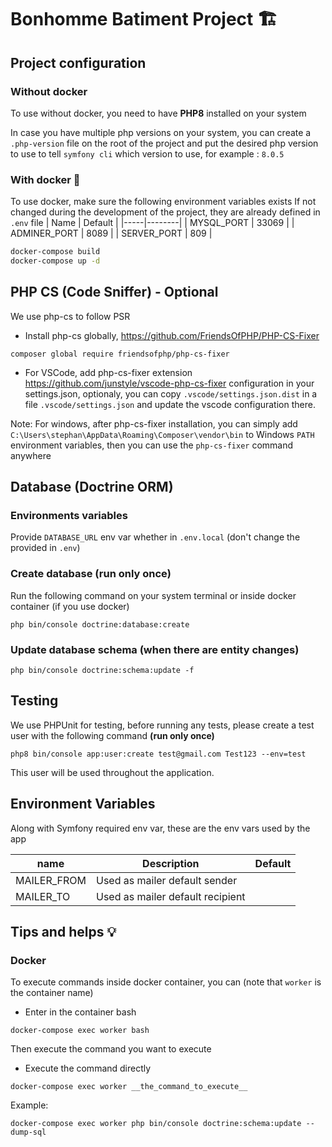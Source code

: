 # Bonhomme Batiment Project 🏗️

## Project configuration

### Without docker

To use without docker, you need to have **PHP8** installed on your system

In case you have multiple php versions on your system, you can create a ``.php-version`` file on the root of the project
and put the desired php version to use to tell ``symfony cli`` which version to use, for example :
```8.0.5```

### With docker 🐳

To use docker, make sure the following environment variables exists
If not changed during the development of the project, they are already defined in ``.env`` file
| Name | Default |
|-----|--------|
| MYSQL_PORT | 33069 |
| ADMINER_PORT | 8089 |
| SERVER_PORT | 809 |


```bash
docker-compose build
docker-compose up -d
```

## PHP CS (Code Sniffer) - Optional

We use php-cs to follow PSR

- Install php-cs globally, https://github.com/FriendsOfPHP/PHP-CS-Fixer
```
composer global require friendsofphp/php-cs-fixer
```
- For VSCode, add php-cs-fixer extension https://github.com/junstyle/vscode-php-cs-fixer configuration in your settings.json, optionaly, you can copy ```.vscode/settings.json.dist``` in a file ```.vscode/settings.json``` and update the vscode configuration there.

Note: For windows, after php-cs-fixer installation, you can simply add ``C:\Users\stephan\AppData\Roaming\Composer\vendor\bin`` to Windows ``PATH`` environment variables, then you can use the ```php-cs-fixer``` command anywhere


## Database (Doctrine ORM)

### Environments variables
Provide ``DATABASE_URL`` env var whether in ``.env.local`` (don't change the provided in ``.env``)

### Create database (run only once)

Run the following command on your system terminal or inside docker container (if you use docker)

```php bin/console doctrine:database:create ```
### Update database schema (when there are entity changes)

```
php bin/console doctrine:schema:update -f
```

## Testing

We use PHPUnit for testing, before running any tests, please create a test user with the following command **(run only once)**
```
php8 bin/console app:user:create test@gmail.com Test123 --env=test
```
This user will be used throughout the application.

## Environment Variables

Along with Symfony required env var, these are the env vars used by the app

| name                  | Description                                       | Default        |
|-----------------------|---------------------------------------------------|----------------|
|MAILER_FROM            | Used as mailer default sender                     |                |
|MAILER_TO              | Used as mailer default recipient                  |                |

## Tips and helps 💡

### Docker

To execute commands inside docker container, you can (note that ``worker`` is the container name)
- Enter in the container bash
```
docker-compose exec worker bash
```
Then execute the command you want to execute
- Execute the command directly
```
docker-compose exec worker __the_command_to_execute__
```
Example:
```
docker-compose exec worker php bin/console doctrine:schema:update --dump-sql
```
